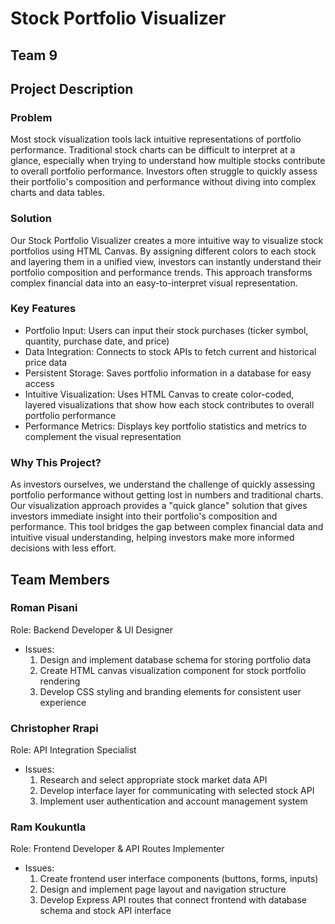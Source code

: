 # Stock Portfolio Visualizer

## Team 9

## Project Description

### Problem
Most stock visualization tools lack intuitive representations of portfolio performance. Traditional stock charts can be difficult to interpret at a glance, especially when trying to understand how multiple stocks contribute to overall portfolio performance. Investors often struggle to quickly assess their portfolio's composition and performance without diving into complex charts and data tables.

### Solution
Our Stock Portfolio Visualizer creates a more intuitive way to visualize stock portfolios using HTML Canvas. By assigning different colors to each stock and layering them in a unified view, investors can instantly understand their portfolio composition and performance trends. This approach transforms complex financial data into an easy-to-interpret visual representation.

### Key Features
- Portfolio Input: Users can input their stock purchases (ticker symbol, quantity, purchase date, and price)
- Data Integration: Connects to stock APIs to fetch current and historical price data
- Persistent Storage: Saves portfolio information in a database for easy access
- Intuitive Visualization: Uses HTML Canvas to create color-coded, layered visualizations that show how each stock contributes to overall portfolio performance
- Performance Metrics: Displays key portfolio statistics and metrics to complement the visual representation

### Why This Project?
As investors ourselves, we understand the challenge of quickly assessing portfolio performance without getting lost in numbers and traditional charts. Our visualization approach provides a "quick glance" solution that gives investors immediate insight into their portfolio's composition and performance. This tool bridges the gap between complex financial data and intuitive visual understanding, helping investors make more informed decisions with less effort.

## Team Members

### Roman Pisani
Role: Backend Developer & UI Designer
- Issues:
  1. Design and implement database schema for storing portfolio data
  2. Create HTML canvas visualization component for stock portfolio rendering
  3. Develop CSS styling and branding elements for consistent user experience

### Christopher Rrapi
Role: API Integration Specialist
- Issues:
  1. Research and select appropriate stock market data API
  2. Develop interface layer for communicating with selected stock API
  3. Implement user authentication and account management system

### Ram Koukuntla
Role: Frontend Developer & API Routes Implementer
- Issues:
  1. Create frontend user interface components (buttons, forms, inputs)
  2. Design and implement page layout and navigation structure
  3. Develop Express API routes that connect frontend with database schema and stock API interface